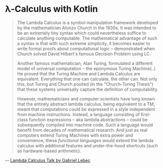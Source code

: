# λ-Calculus with Kotlin 

> The Lambda Calculus is a symbol manipulation framework developed by the mathematician Alonzo Church in the 1930s. It was intended to be an extremely tiny syntax which could nevertheless suffice to calculate anything computable. The mathematical advantage of such a syntax is that with such extreme simplicity, it becomes easier to write formal proofs about computational logic – demonstrated when Church solved David Hilbert's famous Decision Problem using LC.
>
> Another famous mathematician, Alan Turing, formulated a different model of universal computation – the eponymous Turing Machine(..) He proved that the Turing Machine and Lambda Calculus are equivalent. Everything that one can calculate, the other can. Not only this, but Turing and Church posited (in the "Church-Turing Thesis") that these systems universally capture the definition of computability.
>
> However, mathematicians and computer scientists have long known that the entirely abstract lambda calculus, being equivalent to a TM, meant that computations could be expressed in a style independent from machine instructions. Instead, a language consisting of first-class function expressions – aka lambda abstractions – could be subsequently compiled into machine code. Such a language would benefit from decades of mathematical research. And just as real computers extend Turing Machines with extra power and convenience, these _functional languages_ would extend the lambda calculus with additional features and under-the-hood shortcuts (such as hardware-based arithmetic).

-- [Lambda Calculus Talk by Gabriel Lebec](https://glebec.github.io/lambda-talk/)
